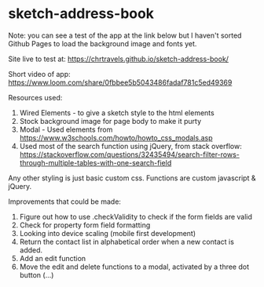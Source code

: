 # sketch-address-book

Note: you can see a test of the app at the link below but I haven't sorted Github Pages
to load the background image and fonts yet.

Site live to test at: https://chrtravels.github.io/sketch-address-book/ 

Short video of app:  https://www.loom.com/share/0fbbee5b5043486fadaf781c5ed49369 

Resources used: 

1. Wired Elements - to give a sketch style to the html elements
2. Stock background image for page body to make it purty
3. Modal - Used elements from https://www.w3schools.com/howto/howto_css_modals.asp
4. Used most of the search function using jQuery, from stack overflow:
https://stackoverflow.com/questions/32435494/search-filter-rows-through-multiple-tables-with-one-search-field 

Any other styling is just basic custom css. Functions are custom javascript & jQuery. 

Improvements that could be made:

1. Figure out how to use .checkValidity to check if the form fields are valid
2. Check for property form field formatting
3. Looking into device scaling (mobile first development)
4. Return the contact list in alphabetical order when a new contact is added.
5. Add an edit function
6. Move the edit and delete functions to a modal, activated by a three dot button (...)
